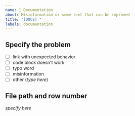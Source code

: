 ```yaml
---
name: 📄 Documentation
about: Misinformation or some text that can be improved
title: "[DOCS] "
labels: documentation
---
```


## Specify the problem
- [ ] link with unexpected behavior
- [ ] code block doesn't work
- [ ] typo word
- [ ] misinformation
- [ ] other (_type here_)

## File path and row number
_specify here_
